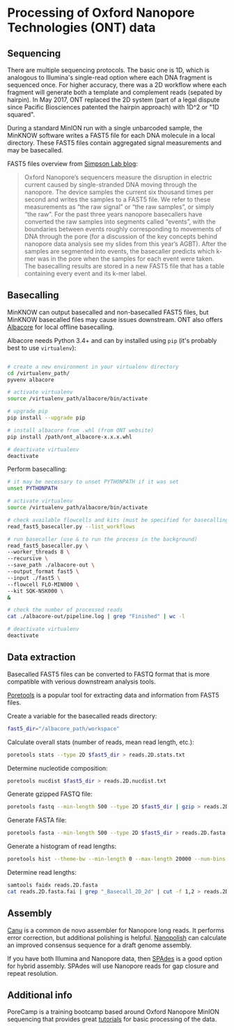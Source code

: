 # Processing of Oxford Nanopore Technologies (ONT) data


## Sequencing

There are multiple sequencing protocols. The basic one is 1D, which is analogous to Illumina's single-read option where each DNA fragment is sequenced once. For higher accuracy, there was a 2D workflow where each fragment will generate both a template and complement reads (sepated by hairpin). In May 2017, ONT replaced the 2D system (part of a legal dispute since Pacific Biosciences patented the hairpin approach) with 1D^2 or "1D squared". 

During a standard MinION run with a single unbarcoded sample, the MinKNOW software writes a FAST5 file for each DNA molecule in a local directory. These FAST5 files contain aggregated signal measurements and may be basecalled.

FAST5 files overview from [Simpson Lab blog](http://simpsonlab.github.io/2017/09/06/nanopolish-v0.8.0/):
> Oxford Nanopore’s sequencers measure the disruption in electric current caused by single-stranded DNA moving through the nanopore. The device samples the current six thousand times per second and writes the samples to a FAST5 file. We refer to these measurements as “the raw signal” or “the raw samples”, or simply “the raw”. For the past three years nanopore basecallers have converted the raw samples into segments called “events”, with the boundaries between events roughly corresponding to movements of DNA through the pore (for a discussion of the key concepts behind nanopore data analysis see my slides from this year’s AGBT). After the samples are segmented into events, the basecaller predicts which k-mer was in the pore when the samples for each event were taken. The basecalling results are stored in a new FAST5 file that has a table containing every event and its k-mer label.

## Basecalling

MinKNOW can output basecalled and non-basecalled FAST5 files, but MinKNOW basecalled files may cause issues downstream. ONT also offers [Albacore](https://community.nanoporetech.com/protocols/albacore-offline-basecalli/v/abec_2003_v1_revx_29nov2016) for local offline basecalling.

Albacore needs Python 3.4+ and can by installed using `pip` (it's probably best to use `virtualenv`):
```bash

# create a new environment in your virtualenv directory
cd /virtualenv_path/
pyvenv albacore

# activate virtualenv
source /virtualenv_path/albacore/bin/activate

# upgrade pip
pip install --upgrade pip

# install albacore from .whl (from ONT website)
pip install /path/ont_albacore-x.x.x.whl

# deactivate virtualenv
deactivate
```

Perform basecalling:
```bash
# it may be necessary to unset PYTHONPATH if it was set
unset PYTHONPATH

# activate virtualenv
source /virtualenv_path/albacore/bin/activate

# check available flowcells and kits (must be specified for basecalling)
read_fast5_basecaller.py --list_workflows

# run basecaller (use & to run the process in the background)
read_fast5_basecaller.py \
--worker_threads 8 \
--recursive \
--save_path ./albacore-out \
--output_format fast5 \
--input ./fast5 \
--flowcell FLO-MIN000 \
--kit SQK-NSK000 \
&

# check the number of processed reads
cat ./albacore-out/pipeline.log | grep "Finished" | wc -l

# deactivate virtualenv
deactivate
```

## Data extraction

Basecalled FAST5 files can be converted to FASTQ format that is more compatible with verious downstream analysis tools.

[Poretools](http://poretools.readthedocs.io/) is a popular tool for extracting data and information from FAST5 files.

Create a variable for the basecalled reads directory:
```bash
fast5_dir="/albacore_path/workspace"
```

Calculate overall stats (number of reads, mean read length, etc.):
```bash
poretools stats --type 2D $fast5_dir > reads.2D.stats.txt
```

Determine nucleotide composition:
```bash
poretools nucdist $fast5_dir > reads.2D.nucdist.txt
```

Generate gzipped FASTQ file:
```bash
poretools fastq --min-length 500 --type 2D $fast5_dir | gzip > reads.2D.fastq.gz
```

Generate FASTA file:
```bash
poretools fasta --min-length 500 --type 2D $fast5_dir > reads.2D.fasta
```

Generate a histogram of read lengths:
```bash
poretools hist --theme-bw --min-length 0 --max-length 20000 --num-bins 39 --saveas reads.2D.hist.png $fast5_dir
```

Determine read lengths:
```bash
samtools faidx reads.2D.fasta
cat reads.2D.fasta.fai | grep "_Basecall_2D_2d" | cut -f 1,2 > reads.2D.length.txt
```

## Assembly

[Canu](https://canu.readthedocs.io/) is a common de novo assembler for Nanopore long reads. It performs error correction, but additional polishing is helpful. [Nanopolish](https://github.com/jts/nanopolish) can calculate an improved consensus sequence for a draft genome assembly.

If you have both Illumina and Nanopore data, then [SPAdes](http://bioinf.spbau.ru/spades) is a good option for hybrid assembly. SPAdes will use Nanopore reads for gap closure and repeat resolution.

## Additional info

PoreCamp is a training bootcamp based around Oxford Nanopore MinION sequencing that provides great [tutorials](https://porecamp.github.io/2017/) for basic processing of the data.
